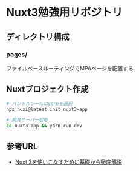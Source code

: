 # Nuxt3勉強用リポジトリ


## ディレクトリ構成

### pages/

ファイルベースルーティングでMPAページを配置する


## Nuxtプロジェクト作成

```bash
# バンドルツールはyarnを選択
npx nuxi@latest init nuxt3-app

# 開発サーバー起動
cd nuxt3-app && yarn run dev
```


## 参考URL

- [Nuxt 3を使いこなすために基礎から徹底解説](https://reffect.co.jp/vue/nuxt3)

